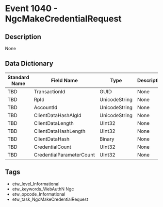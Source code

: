 # Event 1040 - NgcMakeCredentialRequest

## Description
None

## Data Dictionary
|Standard Name|Field Name|Type|Description|Sample Value|
|---|---|---|---|---|
|TBD|TransactionId|GUID|None|`None`|
|TBD|RpId|UnicodeString|None|`None`|
|TBD|AccountId|UnicodeString|None|`None`|
|TBD|ClientDataHashAlgId|UnicodeString|None|`None`|
|TBD|ClientDataLength|UInt32|None|`None`|
|TBD|ClientDataHashLength|UInt32|None|`None`|
|TBD|ClientDataHash|Binary|None|`None`|
|TBD|CredentialCount|UInt32|None|`None`|
|TBD|CredentialParameterCount|UInt32|None|`None`|

## Tags
* etw_level_Informational
* etw_keywords_WebAuthN Ngc
* etw_opcode_Informational
* etw_task_NgcMakeCredentialRequest